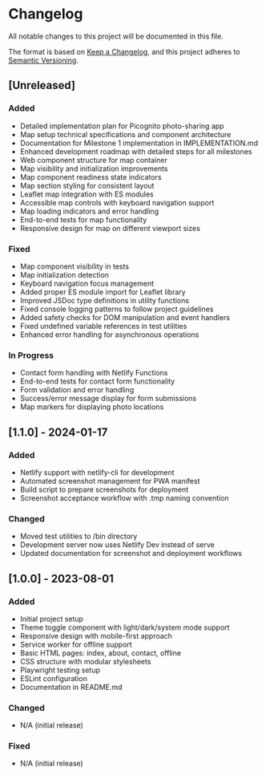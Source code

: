# Changelog

All notable changes to this project will be documented in this file.

The format is based on [Keep a Changelog](https://keepachangelog.com/en/1.0.0/),
and this project adheres to [Semantic Versioning](https://semver.org/spec/v2.0.0.html).

## [Unreleased]

### Added

- Detailed implementation plan for Picognito photo-sharing app
- Map setup technical specifications and component architecture
- Documentation for Milestone 1 implementation in IMPLEMENTATION.md
- Enhanced development roadmap with detailed steps for all milestones
- Web component structure for map container
- Map visibility and initialization improvements
- Map component readiness state indicators
- Map section styling for consistent layout
- Leaflet map integration with ES modules
- Accessible map controls with keyboard navigation support
- Map loading indicators and error handling
- End-to-end tests for map functionality
- Responsive design for map on different viewport sizes

### Fixed

- Map component visibility in tests
- Map initialization detection
- Keyboard navigation focus management
- Added proper ES module import for Leaflet library
- Improved JSDoc type definitions in utility functions
- Fixed console logging patterns to follow project guidelines
- Added safety checks for DOM manipulation and event handlers
- Fixed undefined variable references in test utilities
- Enhanced error handling for asynchronous operations

### In Progress

- Contact form handling with Netlify Functions
- End-to-end tests for contact form functionality
- Form validation and error handling
- Success/error message display for form submissions
- Map markers for displaying photo locations

## [1.1.0] - 2024-01-17

### Added

-   Netlify support with netlify-cli for development
-   Automated screenshot management for PWA manifest
-   Build script to prepare screenshots for deployment
-   Screenshot acceptance workflow with .tmp naming convention

### Changed

-   Moved test utilities to /bin directory
-   Development server now uses Netlify Dev instead of serve
-   Updated documentation for screenshot and deployment workflows

## [1.0.0] - 2023-08-01

### Added

-   Initial project setup
-   Theme toggle component with light/dark/system mode support
-   Responsive design with mobile-first approach
-   Service worker for offline support
-   Basic HTML pages: index, about, contact, offline
-   CSS structure with modular stylesheets
-   Playwright testing setup
-   ESLint configuration
-   Documentation in README.md

### Changed

-   N/A (initial release)

### Fixed

-   N/A (initial release)
